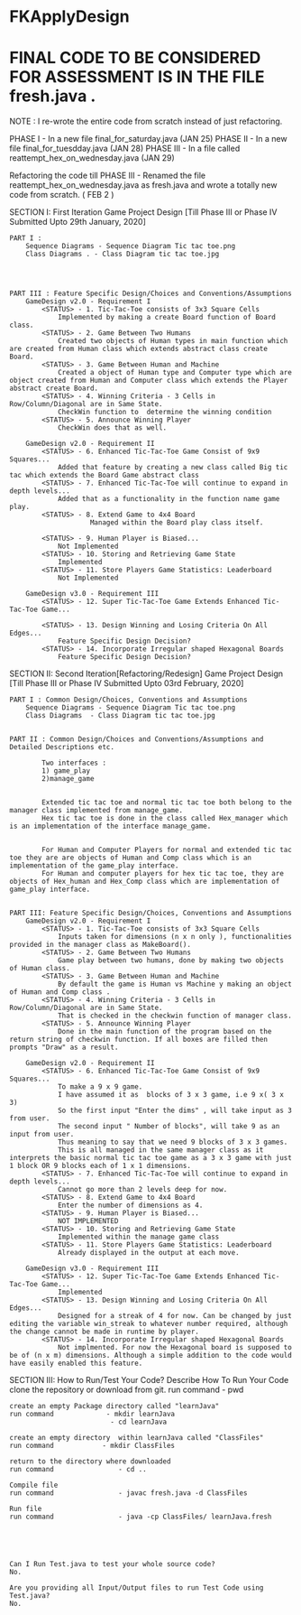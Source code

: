 # FKApplyDesign

# FINAL CODE TO BE CONSIDERED FOR ASSESSMENT IS IN THE FILE fresh.java .
NOTE : I re-wrote the entire code from scratch instead of just refactoring.

PHASE  I - In a new file  final_for_saturday.java 	(JAN 25)
PHASE II - In a new file final_for_tuesdday.java	(JAN 28)
PHASE III - In a file called reattempt_hex_on_wednesday.java	(JAN 29)


Refactoring the code  till PHASE III  - Renamed the file reattempt_hex_on_wednesday.java as fresh.java and wrote a totally new code from scratch. ( FEB 2 )






SECTION  I: First Iteration Game Project Design
	[Till Phase III or Phase IV Submitted Upto 29th January, 2020]

	PART I :
		Sequence Diagrams - Sequence Diagram Tic tac toe.png
		Class Diagrams . - Class Diagram tic tac toe.jpg
		
			
			
	
	PART III : Feature Specific Design/Choices and Conventions/Assumptions 
		GameDesign v2.0	- Requirement I
			<STATUS> - 1. Tic-Tac-Toe consists of 3x3 Square Cells
				Implemented by making a create Board function of Board class.
			<STATUS> - 2. Game Between Two Humans
				Created two objects of Human types in main function which are created from Human class which extends abstract class create Board.
			<STATUS> - 3. Game Between Human and Machine
				Created a object of Human type and Computer type which are object created from Human and Computer class which extends the Player abstract create Board.
			<STATUS> - 4. Winning Criteria - 3 Cells in Row/Column/Diagonal are in Same State.
				CheckWin function to  determine the winning condition
			<STATUS> - 5. Announce Winning Player
				CheckWin does that as well.

		GameDesign v2.0	- Requirement II
			<STATUS> - 6. Enhanced Tic-Tac-Toe Game Consist of 9x9 Squares...
				Added that feature by creating a new class called Big tic tac which extends the Board Game abstract class
			<STATUS> - 7. Enhanced Tic-Tac-Toe will continue to expand in depth levels...
				Added that as a functionality in the function name game play.
			<STATUS> - 8. Extend Game to 4x4 Board
						Managed within the Board play class itself.
					
			<STATUS> - 9. Human Player is Biased...
				Not Implemented 
			<STATUS> - 10. Storing and Retrieving Game State
				Implemented
			<STATUS> - 11. Store Players Game Statistics: Leaderboard
				Not Implemented

		GameDesign v3.0	- Requirement III
			<STATUS> - 12. Super Tic-Tac-Toe Game Extends Enhanced Tic-Tac-Toe Game...
				
			<STATUS> - 13. Design Winning and Losing Criteria On All Edges...
				Feature Specific Design Decision?
			<STATUS> - 14. Incorporate Irregular shaped Hexagonal Boards
				Feature Specific Design Decision?

		
	
SECTION II: Second Iteration[Refactoring/Redesign] Game Project Design 
	[Till Phase III or Phase IV Submitted Upto 03rd February, 2020]

	PART I : Common Design/Choices, Conventions and Assumptions
		Sequence Diagrams - Sequence Diagram Tic tac toe.png
		Class Diagrams  - Class Diagram tic tac toe.jpg
	
	
	PART II : Common Design/Choices and Conventions/Assumptions and Detailed Descriptions etc.

			Two interfaces : 
			1) game_play
			2)manage_game
			

			Extended tic tac toe and normal tic tac toe both belong to the manager class implemented from manage_game.
			Hex tic tac toe is done in the class called Hex_manager which is an implementation of the interface manage_game.


			For Human and Computer Players for normal and extended tic tac toe they are are objects of Human and Comp class which is an implementation of the game_play interface.
			For Human and computer players for hex tic tac toe, they are objects of Hex_human and Hex_Comp class which are implementation of game_play interface.

	
	PART III: Feature Specific Design/Choices, Conventions and Assumptions	
		GameDesign v2.0	- Requirement I
			<STATUS> - 1. Tic-Tac-Toe consists of 3x3 Square Cells
				Inputs taken for dimensions (n x n only ), functionalities provided in the manager class as MakeBoard().
			<STATUS> - 2. Game Between Two Humans
				Game play between two humans, done by making two objects of Human class.
			<STATUS> - 3. Game Between Human and Machine
				By default the game is Human vs Machine y making an object of Human and Comp class . 
			<STATUS> - 4. Winning Criteria - 3 Cells in Row/Column/Diagonal are in Same State.
				That is checked in the checkwin function of manager class.
			<STATUS> - 5. Announce Winning Player
				Done in the main function of the program based on the return string of checkwin function. If all boxes are filled then prompts "Draw" as a result.

		GameDesign v2.0	- Requirement II
			<STATUS> - 6. Enhanced Tic-Tac-Toe Game Consist of 9x9 Squares...
				To make a 9 x 9 game. 
				I have assumed it as  blocks of 3 x 3 game, i.e 9 x( 3 x 3)
				So the first input "Enter the dims" , will take input as 3 from user.
				The second input " Number of blocks", will take 9 as an input from user.
				Thus meaning to say that we need 9 blocks of 3 x 3 games.
				This is all managed in the same manager class as it interprets the basic normal tic tac toe game as a 3 x 3 game with just 1 block OR 9 blocks each of 1 x 1 dimensions.
			<STATUS> - 7. Enhanced Tic-Tac-Toe will continue to expand in depth levels...
				Cannot go more than 2 levels deep for now.
			<STATUS> - 8. Extend Game to 4x4 Board
				Enter the number of dimensions as 4.
			<STATUS> - 9. Human Player is Biased...
				NOT IMPLEMENTED
			<STATUS> - 10. Storing and Retrieving Game State
				Implemented within the manage game class
			<STATUS> - 11. Store Players Game Statistics: Leaderboard
				Already displayed in the output at each move.

		GameDesign v3.0	- Requirement III
			<STATUS> - 12. Super Tic-Tac-Toe Game Extends Enhanced Tic-Tac-Toe Game...
				Implemented 
			<STATUS> - 13. Design Winning and Losing Criteria On All Edges...
				Designed for a streak of 4 for now. Can be changed by just editing the variable win_streak to whatever number required, although the change cannot be made in runtime by player.
			<STATUS> - 14. Incorporate Irregular shaped Hexagonal Boards
				Not implmented. For now the Hexagonal board is supposed to be of (n x m) dimensions. Although a simple addition to the code would have easily enabled this feature.




SECTION III: How to Run/Test Your Code?
	Describe How To Run Your Code
	clone the repository or download from git.
	run command			 - pwd

	create an empty Package directory called "learnJava"
	run command 			- mkdir learnJava
			      			 - cd learnJava

	create an empty directory  within learnJava called "ClassFiles"
	run command		       - mkdir ClassFiles

	return to the directory where downloaded 	
	run command 		       - cd ..

	Compile file
	run command 		       - javac fresh.java -d ClassFiles 

	Run file 		
	run command 		       - java -cp ClassFiles/ learnJava.fresh	
	




	Can I Run Test.java to test your whole source code?
	No.

	Are you providing all Input/Output files to run Test Code using Test.java?
	No.

	
	

